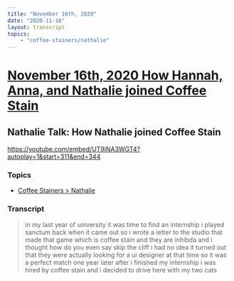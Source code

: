 ```yaml
---
title: "November 16th, 2020"
date: "2020-11-16"
layout: transcript
topics: 
    - "coffee-stainers/nathalie"
---
```

# [November 16th, 2020 How Hannah, Anna, and Nathalie joined Coffee Stain](../2020-11-16.md)
## Nathalie Talk: How Nathalie joined Coffee Stain
https://youtube.com/embed/UT9iNA3WGT4?autoplay=1&start=311&end=344
### Topics
* [Coffee Stainers > Nathalie](../topics/coffee-stainers/nathalie.md)

### Transcript

> in my last year of university it was
> time to find an internship
> i played sanctum back when it came out
> so i wrote a letter to the studio that
> made that game which is coffee stain
> and they are inhibda and i thought how
> do you even say
> skip the cliff i had no idea
> it turned out that they were actually
> looking for a ui designer at that time
> so it was a perfect match
> one year later after i finished my
> internship i was hired by coffee stain
> and i decided to drive here with my two
> cats

